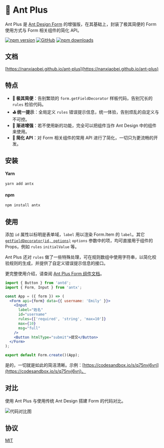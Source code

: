 # 🚀 Ant Plus

Ant Plus 是 [Ant Design Form](https://ant.design/components/form-cn/) 的增强版，在其基础上，封装了极其简便的 Form 使用方式与 Form 相关组件的简化 API。

[![npm version](https://img.shields.io/npm/v/antx.svg?style=flat-square)](https://www.npmjs.com/package/antx)
[![GitHub](https://img.shields.io/github/license/nanxiaobei/ant-plus.svg?style=flat-square)](https://github.com/nanxiaobei/ant-plus/blob/master/LICENSE)
[![npm downloads](https://img.shields.io/npm/dt/antx.svg?style=flat-square)](http://www.npmtrends.com/antx)

## 文档

[https://nanxiaobei.github.io/ant-plus](https://nanxiaobei.github.io/ant-plus)

## 特点

- **🧬 极其简便**：告别繁琐的 `form.getFieldDecorator` 样板代码，告别冗长的 `rules` 检验代码。
- **⛳️ 统一提示**：全局定义 `rules` 错误提示信息，统一体验，告别烦乱的自定义与不可控。
- **💅 渐进增强**：若不使用新的功能，完全可以把组件当作 Ant Design 中的组件来使用。
- **🥽 简化 API**：对 Form 相关组件的常用 API 进行了简化，一切只为更流畅的开发。

## 安装

#### Yarn

```bash
yarn add antx
```

#### npm

```bash
npm install antx
```

## 使用

添加 `id` 属性以标明是表单域，`label` 用以渲染 Form.Item 的 `label`。其它 [`getFieldDecorator(id, options)`](<https://ant.design/components/form-cn/#getFieldDecorator(id,-options)-%E5%8F%82%E6%95%B0>) `options` 参数中的项，均可直接用于组件的 Props，例如 `rules` `initialValue` 等。

Ant Plus 还对 `rules` 做了一些特殊处理，可在规则数组中使用字符串，以简化校验规则的生成，并提供了自定义错误提示信息的接口。

更完整使用介绍，请查阅 [Ant Plus Form 组件文档](https://nanxiaobei.github.io/ant-plus/#/form)。

```jsx harmony
import { Button } from 'antd';
import { Form, Input } from 'antx';

const App = ({ form }) => (
  <Form api={form} data={{ username: 'Emily' }}>
    <Input
      label="姓名"
      id="username"
      rules={['required', 'string', 'max=10']}
      max={10}
      msg="full"
    />
    <Button htmlType="submit">提交</Button>
  </Form>
);

export default Form.create()(App);
```

是的，一切就是如此的简洁清晰。示例：[https://codesandbox.io/s/q75nvj6vrj](https://codesandbox.io/s/q75nvj6vrj)。

## 对比

使用 Ant Plus 与使用传统 Ant Design 搭建 Form 的代码对比。

![代码对比图](https://raw.githubusercontent.com/nanxiaobei/ant-plus/master/contrast/demo.png)

## 协议

[MIT](https://github.com/nanxiaobei/ant-plus/blob/master/LICENSE)
